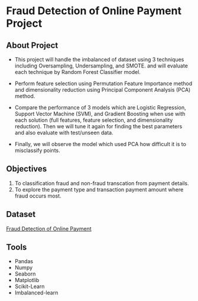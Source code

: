 # Fraud Detection of Online Payment Project


## About Project
* This project will handle the imbalanced of dataset using 3 techniques including Oversampling, Undersampling, and SMOTE. and will evaluate each technique by Random Forest Classifier model.

* Perform feature selection using Permutation Feature Importance method and dimensionality reduction using Principal Component Analysis (PCA) method.

* Compare the performance of 3 models which are Logistic Regression, Support Vector Machine (SVM), and Gradient Boosting when use with each solution (full features, feature selection, and dimensionality reduction). Then we will tune it again for finding the best parameters and also evaluate with test/unseen data.

* Finally, we will observe the model which used PCA how difficult it is to misclassify points.


## Objectives
1. To classification fraud and non-fraud transcation from payment details.
2. To explore the payment type and transaction payment amount where fraud occurs most.


## Dataset
[Fraud Detection of Online Payment](https://www.kaggle.com/datasets/jainilcoder/online-payment-fraud-detection/data)


## Tools
* Pandas
* Numpy
* Seaborn
* Matplotlib
* Scikit-Learn
* Imbalanced-learn
